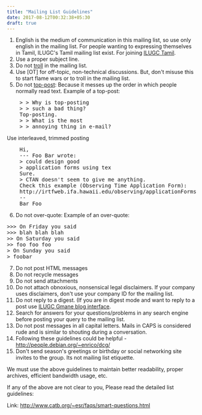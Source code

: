 ```yaml
---
title: "Mailing List Guidelines"
date: 2017-08-12T00:32:38+05:30
draft: true
---
```


1. English is the medium of communication in this mailing list, so use
only english in the mailing list. For people wanting to expressing
themselves in Tamil, ILUGC's Tamil mailing list exist. For joining [ILUGC Tamil](http://www.ae.iitm.ac.in/mailman/listinfo/ilugc.tamil).
2. Use a proper subject line.
3. Do not [troll](http://en.wikipedia.org/wiki/Internet_troll) in the mailing list.
4. Use [OT] for off-topic, non-technical discussions. But, don't misuse this to start flame wars or to troll in the mailing list.
5. Do not [top-post](http://en.wikipedia.org/wiki/Top-posting):
Because it messes up the order in which people normally read text.
Example of a top-post:
<pre>
    > > Why is top-posting
    > > such a bad thing?
    Top-posting.
    > > What is the most
    > > annoying thing in e-mail?
</pre>
Use interleaved, trimmed posting
<pre>
    Hi,
    --- Foo Bar wrote:
    > could design good
    > application forms using tex
    Sure.
    > CTAN doesn't seem to give me anything.
    Check this example (Observing Time Application Form):
    http://irtfweb.ifa.hawaii.edu/observing/applicationForms.php
    --
    Bar Foo
</pre>
6. Do not over-quote:
Example of an over-quote:
<pre>
>>> On Friday you said
>>> blah blah blah
>> On Saturday you said
>> foo foo foo
> On Sunday you said
> foobar
</pre>
7. Do not post HTML messages
8. Do not recycle messages
9. Do not send attachments
10. Do not attach obnoxious, nonsensical legal disclaimers. If your company uses disclaimers, don't use your company ID for the mailing list.
11. Do not reply to a digest. (If you are in digest mode and want to reply to a post use [ILUGC Gmane blog
interface](http://blog.gmane.org/gmane.org.user-groups.linux.ilugc).
12. Search for answers for your questions/problems in any search engine before posting your query to the mailing list.
13. Do not post messages in all capital letters. Mails in CAPS is considered rude and is similar to shouting during a conversation.
14. Following these guidelines could be helpful - http://people.debian.org/~enrico/dcg/
15. Don't send season's greetings or birthday or social networking site invites to the group. Its not mailing list etiquette.


We must use the above guidelines to maintain better
readability, proper archives, efficient bandwidth
usage, etc.

If any of the above are not clear to you, Please read
the detailed list guidelines:

Link:
http://www.catb.org/~esr/faqs/smart-questions.html